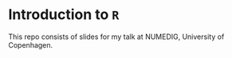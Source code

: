 Introduction to `R`
========

This repo consists of slides for my talk at NUMEDIG, University of Copenhagen. 

